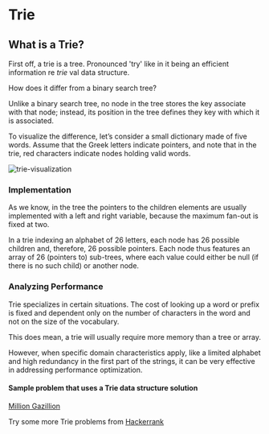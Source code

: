 # Trie

## What is a Trie?

First off, a trie is a tree. Pronounced 'try' like in it being an efficient information re *trie* val data structure.

How does it differ from a binary search tree?

  Unlike a binary search tree, no node in the tree stores the key associate with that node; instead, its position in the tree defines they key with which it is associated.

To visualize the difference, let’s consider a small dictionary made of five words. Assume that the Greek letters indicate pointers, and note that in the trie, red characters indicate nodes holding valid words.

![trie-visualization](.trie-structure-from-toptal.png)

### Implementation

As we know, in the tree the pointers to the children elements are usually implemented with a left and right variable, because the maximum fan-out is fixed at two.

In a trie indexing an alphabet of 26 letters, each node has 26 possible children and, therefore, 26 possible pointers. Each node thus features an array of 26 (pointers to) sub-trees, where each value could either be null (if there is no such child) or another node.

### Analyzing Performance

Trie specializes in certain situations.
The cost of looking up a word or prefix is fixed and dependent only on the number of characters in the word and not on the size of the vocabulary.

This does mean, a trie will usually require more memory than a tree or array.

However, when specific domain characteristics apply, like a limited alphabet and high redundancy in the first part of the strings, it can be very effective in addressing performance optimization.

#### Sample problem that uses a Trie data structure solution

[Million Gazillion][million-gazillion]

Try some more Trie problems from [Hackerrank](https://www.hackerrank.com/domains/data-structures/trie)

<!-- Links -->
[million-gazillion]: ./million-gazillion/README.md
